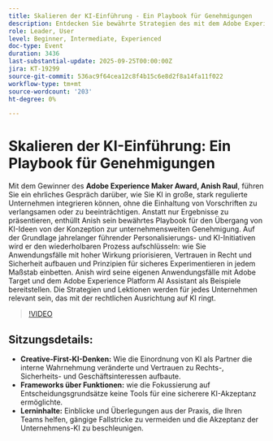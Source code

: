 ```yaml
---
title: Skalieren der KI-Einführung - Ein Playbook für Genehmigungen
description: Entdecken Sie bewährte Strategien des mit dem Adobe Experience Maker Award ausgezeichneten Anish Raul zur sicheren Einführung von KI in regulierten Unternehmen ohne Innovationsbremse.
role: Leader, User
level: Beginner, Intermediate, Experienced
doc-type: Event
duration: 3436
last-substantial-update: 2025-09-25T00:00:00Z
jira: KT-19299
source-git-commit: 536ac9f64cea12c8f4b15c6e8d2f8a14fa11f022
workflow-type: tm+mt
source-wordcount: '203'
ht-degree: 0%

---
```



# Skalieren der KI-Einführung: Ein Playbook für Genehmigungen

Mit dem Gewinner des **Adobe Experience Maker Award, Anish Raul**, führen Sie ein ehrliches Gespräch darüber, wie Sie KI in große, stark regulierte Unternehmen integrieren können, ohne die Einhaltung von Vorschriften zu verlangsamen oder zu beeinträchtigen. Anstatt nur Ergebnisse zu präsentieren, enthüllt Anish sein bewährtes Playbook für den Übergang von KI-Ideen von der Konzeption zur unternehmensweiten Genehmigung. Auf der Grundlage jahrelanger führender Personalisierungs- und KI-Initiativen wird er den wiederholbaren Prozess aufschlüsseln: wie Sie Anwendungsfälle mit hoher Wirkung priorisieren, Vertrauen in Recht und Sicherheit aufbauen und Prinzipien für sicheres Experimentieren in jedem Maßstab einbetten. Anish wird seine eigenen Anwendungsfälle mit Adobe Target und dem Adobe Experience Platform AI Assistant als Beispiele bereitstellen. Die Strategien und Lektionen werden für jedes Unternehmen relevant sein, das mit der rechtlichen Ausrichtung auf KI ringt. 

>[!VIDEO](https://video.tv.adobe.com/v/3475270/?learn=on&enablevpops)

## Sitzungsdetails:

* **Creative-First-KI-Denken:** Wie die Einordnung von KI als Partner die interne Wahrnehmung veränderte und Vertrauen zu Rechts-, Sicherheits- und Geschäftsinteressen aufbaute.
* **Frameworks über Funktionen:** wie die Fokussierung auf Entscheidungsgrundsätze keine Tools für eine sicherere KI-Akzeptanz ermöglichte.
* **Lerninhalte:** Einblicke und Überlegungen aus der Praxis, die Ihren Teams helfen, gängige Fallstricke zu vermeiden und die Akzeptanz der Unternehmens-KI zu beschleunigen.

